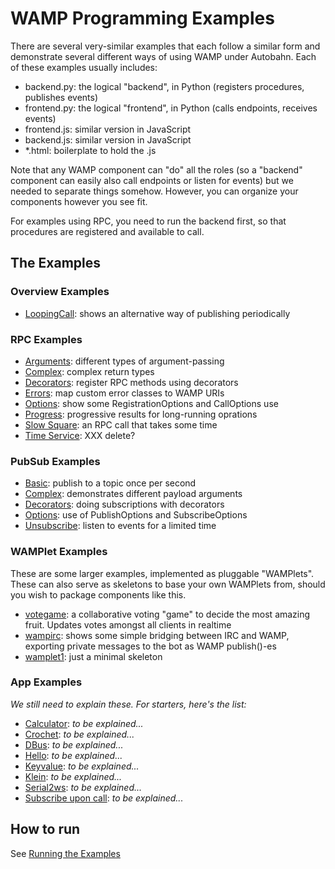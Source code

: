 # WAMP Programming Examples

There are several very-similar examples that each follow a similar form and demonstrate several different ways of using WAMP under Autobahn. Each of these examples usually includes:

- backend.py: the logical "backend", in Python (registers procedures, publishes events)
- frontend.py: the logical "frontend", in Python (calls endpoints, receives events)
- frontend.js: similar version in JavaScript
- backend.js: similar version in JavaScript
- *.html: boilerplate to hold the .js

Note that any WAMP component can "do" all the roles (so a "backend" component can easily also call endpoints or listen for events) but we needed to separate things somehow. However, you can organize your components however you see fit.

For examples using RPC, you need to run the backend first, so that procedures are registered and available to call.

## The Examples

### Overview Examples
 * [LoopingCall](overview): shows an alternative way of publishing periodically

### RPC Examples

  * [Arguments](rpc/arguments): different types of argument-passing
  * [Complex](rpc/complex): complex return types
  * [Decorators](rpc/decorators): register RPC methods using decorators
  * [Errors](rpc/errors): map custom error classes to WAMP URIs
  * [Options](rpc/options): show some RegistrationOptions and CallOptions use
  * [Progress](rpc/progress): progressive results for long-running oprations
  * [Slow Square](rpc/slowsquare): an RPC call that takes some time
  * [Time Service](rpc/timeservice): XXX delete?

### PubSub Examples

  * [Basic](pubsub/basic): publish to a topic once per second
  * [Complex](pubsub/complex): demonstrates different payload arguments
  * [Decorators](pubsub/decorators): doing subscriptions with decorators
  * [Options](pubsub/options): use of PublishOptions and SubscribeOptions
  * [Unsubscribe](pubsub/unsubscribe): listen to events for a limited time

### WAMPlet Examples

These are some larger examples, implemented as pluggable "WAMPlets". These can also serve as skeletons to base your own WAMPlets from, should you wish to package components like this.

 * [votegame](wamplet/votegame): a collaborative voting "game" to decide the most amazing fruit. Updates votes amongst all clients in realtime
 * [wampirc](wamplet/wampirc): shows some simple bridging between IRC and WAMP, exporting private messages to the bot as WAMP publish()-es
 * [wamplet1](wamplet/wamplet1): just a minimal skeleton


### App Examples

_We still need to explain these. For starters, here's the list:_

  * [Calculator](app/calculator): _to be explained..._
  * [Crochet](app/crochet): _to be explained..._
  * [DBus](app/dbus): _to be explained..._
  * [Hello](app/hello): _to be explained..._
  * [Keyvalue](app/keyvalue): _to be explained..._
  * [Klein](app/klein): _to be explained..._
  * [Serial2ws](app/serial2ws): _to be explained..._
  * [Subscribe upon call](app/subscribe_uipon_call): _to be explained..._

## How to run

See [Running the Examples](../../running-the-examples.md)
